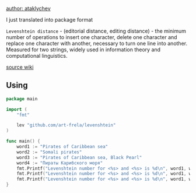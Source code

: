 
[author: ataklychev](https://github.com/ataklychev/levenshtein)

I just translated into package format

`Levenshtein distance` - (editorial distance, editing distance) - the minimum number of operations to insert one character, delete one character and replace one character with another, necessary to turn one line into another. Measured for two strings, widely used in information theory and computational linguistics.

[source wiki](https://ru.wikipedia.org/wiki/%D0%A0%D0%B0%D1%81%D1%81%D1%82%D0%BE%D1%8F%D0%BD%D0%B8%D0%B5_%D0%9B%D0%B5%D0%B2%D0%B5%D0%BD%D1%88%D1%82%D0%B5%D0%B9%D0%BD%D0%B0)

## Using

```go
package main

import (
	"fmt"

	lev "github.com/art-frela/levenshtein"
)

func main() {
	word1 := "Pirates of Caribbean sea"
	word2 := "Somali pirates"
	word3 := "Pirates of Caribbean sea, Black Pearl"
	word4 := "Пираты Карибского моря"
	fmt.Printf("Levenshtein number for <%s> and <%s> is %d\n", word1, word2, lev.Distance(word1, word2)) // 19
	fmt.Printf("Levenshtein number for <%s> and <%s> is %d\n", word1, word3, lev.Distance(word1, word3)) // 13
	fmt.Printf("Levenshtein number for <%s> and <%s> is %d\n", word1, word4, lev.Distance(word1, word4)) // 23
}
```